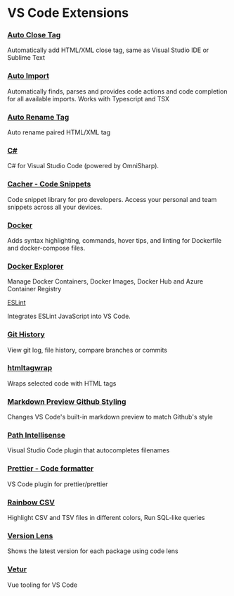 # VS Code Extensions

### [Auto Close Tag](https://marketplace.visualstudio.com/items?itemName=formulahendry.auto-close-tag)

 Automatically add HTML/XML close tag, same as Visual Studio IDE or Sublime Text

### [Auto Import](https://marketplace.visualstudio.com/items?itemName=steoates.autoimport)

Automatically finds, parses and provides code actions and code completion for all available imports. Works with Typescript and TSX

### [Auto Rename Tag](https://marketplace.visualstudio.com/items?itemName=formulahendry.auto-rename-tag)

Auto rename paired HTML/XML tag

### [C#](https://marketplace.visualstudio.com/items?itemName=ms-vscode.csharp)

C# for Visual Studio Code (powered by OmniSharp).

### [Cacher - Code Snippets](https://marketplace.visualstudio.com/items?itemName=cacher.cacher-vscode)

Code snippet library for pro developers. Access your personal and team snippets across all your devices.

### [Docker](https://marketplace.visualstudio.com/items?itemName=peterjausovec.vscode-docker)

Adds syntax highlighting, commands, hover tips, and linting for Dockerfile and docker-compose files.

### [Docker Explorer](https://marketplace.visualstudio.com/items?itemName=formulahendry.docker-explorer)

Manage Docker Containers, Docker Images, Docker Hub and Azure Container Registry

[ESLint](https://marketplace.visualstudio.com/items?itemName=dbaeumer.vscode-eslint)

Integrates ESLint JavaScript into VS Code.

### [Git History](https://marketplace.visualstudio.com/items?itemName=donjayamanne.githistory)

View git log, file history, compare branches or commits

### [htmltagwrap](https://marketplace.visualstudio.com/items?itemName=bradgashler.htmltagwrap)

Wraps selected code with HTML tags

### [Markdown Preview Github Styling](https://marketplace.visualstudio.com/items?itemName=bierner.markdown-preview-github-styles)

Changes VS Code's built-in markdown preview to match Github's style

### [Path Intellisense](https://marketplace.visualstudio.com/items?itemName=christian-kohler.path-intellisense)

Visual Studio Code plugin that autocompletes filenames

### [Prettier - Code formatter](https://marketplace.visualstudio.com/items?itemName=esbenp.prettier-vscode)

VS Code plugin for prettier/prettier

### [Rainbow CSV](https://marketplace.visualstudio.com/items?itemName=mechatroner.rainbow-csv)

Highlight CSV and TSV files in different colors, Run SQL-like queries

### [Version Lens](https://marketplace.visualstudio.com/items?itemName=pflannery.vscode-versionlens)

Shows the latest version for each package using code lens

### [Vetur](https://marketplace.visualstudio.com/items?itemName=octref.vetur)

Vue tooling for VS Code
